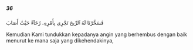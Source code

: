 ##### 36

<span class="ayah">فَسَخَّرْنَا لَهُ ٱلرِّيحَ تَجْرِى بِأَمْرِهِۦ رُخَآءً حَيْثُ أَصَابَ</span>

<span class="ayah_translation">Kemudian Kami tundukkan kepadanya angin yang berhembus dengan baik menurut ke mana saja yang dikehendakinya,</span>
